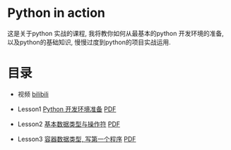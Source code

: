 # Python in action

这是关于python 实战的课程, 我将教你如何从最基本的python 开发环境的准备, 以及python的基础知识, 慢慢过度到python的项目实战运用.

# 目录

- 视频 [bilibili](https://www.bilibili.com/video/av71750337)

- Lesson1 [Python 开发环境准备](./lesson1/lesson1.md) [PDF](./lesson1/lesson1.pdf)
- Lesson2 [基本数据类型与操作符](./lesson2/lesson2.md) [PDF](./lesson2/lesson2.pdf)
- Lesson3 [容器数据类型, 写第一个程序](./lesson3/lesson3.md) [PDF](./lesson3/lesson3.pdf)
